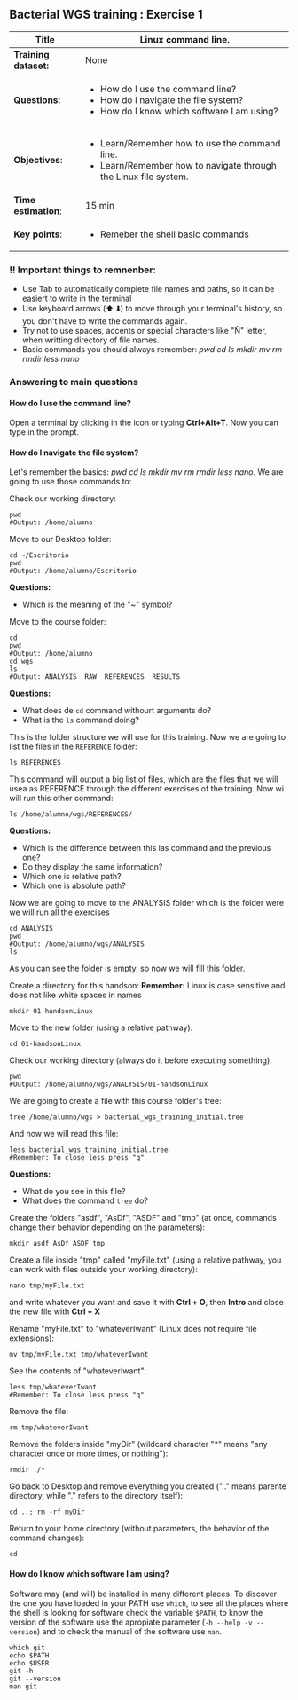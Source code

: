 ## Bacterial WGS training : Exercise 1

<div class="tables-start"></div>

|**Title**| Linux command line.|
|---------|-------------------------------------------|
|**Training dataset:**| None
|**Questions:**| <ul><li>How do I use the command line?</li><li>How do I navigate the file system?</li><li>How do I know which software I am using?</li></ul>|
|**Objectives**:|<ul><li>Learn/Remember how to use the command line.</li><li>Learn/Remember how to navigate through the Linux file system.</li></ul>|
|**Time estimation**:| 15 min |
|**Key points**:|<ul><li>Remeber the shell basic commands</li></ul>|

<div class="tables-end"></div>

### :bangbang: Important things to remnenber:
- Use Tab to automatically complete file names and paths, so it can be easiert to write in the terminal
- Use keyboard arrows (:arrow_up: :arrow_down:) to move through your terminal's history, so you don't have to write the commands again.
- Try not to use spaces, accents or special characters like "Ñ" letter, when writting directory of file names.
- Basic commands you should always remember: *pwd cd ls mkdir mv rm rmdir less nano*

### Answering to main questions

#### How do I use the command line?

Open a terminal by clicking in the icon or typing __Ctrl+Alt+T__. Now you can type in the prompt.

#### How do I navigate the file system?

Let's remember the basics: *pwd cd ls mkdir mv rm rmdir less nano*. We are going to use those commands to:

Check our working directory:

```
pwd
#Output: /home/alumno
```

Move to our Desktop folder:

```
cd ~/Escritorio
pwd
#Output: /home/alumno/Escritorio
```
**Questions:**

- Which is the meaning of the "~" symbol?

Move to the course folder:

```
cd 
pwd
#Output: /home/alumno
cd wgs
ls
#Output: ANALYSIS  RAW  REFERENCES  RESULTS
```
**Questions:**

- What does de `cd` command withourt arguments do?
- What is the `ls` command doing?

This is the folder structure we will use for this training. Now we are going to list the files in the `REFERENCE` folder:

```
ls REFERENCES
```

This command will output a big list of files, which are the files that we will usea as REFERENCE through the different exercises of the training. Now wi will run this other command:

```
ls /home/alumno/wgs/REFERENCES/
```

**Questions:**

- Which is the difference between this las command and the previous one?
- Do they display the same information?
- Which one is relative path?
- Which one is absolute path?

Now we are going to move to the ANALYSIS folder which is the folder were we will run all the exercises

```
cd ANALYSIS
pwd
#Output: /home/alumno/wgs/ANALYSIS
ls
```
As you can see the folder is empty, so now we will fill this folder. 

Create a directory for this handson: **Remember:** Linux is case sensitive and does not like white spaces in names

```
mkdir 01-handsonLinux
```

Move to the new folder (using a relative pathway):

```
cd 01-handsonLinux
```

Check our working directory (always do it before executing something):

```
pwd
#Output: /home/alumno/wgs/ANALYSIS/01-handsonLinux
```

We are going to create a file with this course folder's tree:

```
tree /home/alumno/wgs > bacterial_wgs_training_initial.tree
```

And now we will read this file:

```
less bacterial_wgs_training_initial.tree
#Remember: To close less press "q"
```

**Questions:**
- What do you see in this file?
- What does the command `tree` do?




Create the folders "asdf", "AsDf", "ASDF" and "tmp" (at once, commands change their behavior depending on the parameters):

```
mkdir asdf AsDf ASDF tmp
```

Create a file inside "tmp" called "myFile.txt" (using a relative pathway, you can work with files outside your working directory):

```
nano tmp/myFile.txt
```

and write whatever you want and save it with __Ctrl + O__, then __Intro__ and close the new file with __Ctrl + X__

Rename "myFile.txt" to "whateverIwant" (Linux does not require file extensions):

```
mv tmp/myFile.txt tmp/whateverIwant
```

See the contents of "whateverIwant":

```
less tmp/whateverIwant
#Remember: To close less press "q"
```

Remove the file:

```
rm tmp/whateverIwant
```

Remove the folders inside "myDir" (wildcard character "\*" means "any character once or more times, or nothing"):

```
rmdir ./*
```

Go back to Desktop and remove everything you created (".." means parente directory, while "." refers to the directory itself):

```
cd ..; rm -rf myDir
```

Return to your home directory (without parameters, the behavior of the command changes):

```
cd
```

#### How do I know which software I am using?

Software may (and will) be installed in many different places. To discover the one you have loaded in your PATH use `which`, to see all the places where the shell is looking for software check the variable `$PATH`, to know the version of the software use the apropiate parameter (`-h --help -v --version`) and to check the manual of the software use `man`.

```
which git
echo $PATH
echo $USER
git -h
git --version
man git
```
